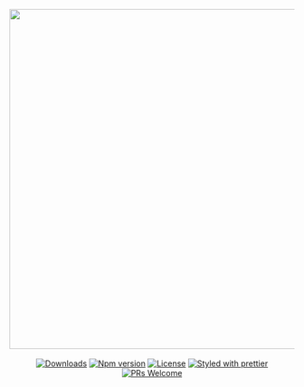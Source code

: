 <p align="center">
  <a href="#" target="_blank"><img src="https://repository-images.githubusercontent.com/215311972/d9a05700-fbbf-11e9-96c7-c9230f407f12" width="600"></a>
  <br/><br/>
  <a href="https://www.npmjs.com/package/@reactionable/cli" target="_blank"><img src="https://img.shields.io/npm/dt/@reactionable/cli" alt="Downloads"></a>
  <a href="https://www.npmjs.com/package/@reactionable/cli" target="_blank"><img src="https://img.shields.io/npm/v/@reactionable/cli.svg?style=flat" alt="Npm version"></a>
  <a href="https://github.com/reactionable/reactionable-cli/blob/master/LICENSE" target="_blank"><img src="https://img.shields.io/npm/l/@reactionable/cli" alt="License"></a>
  <a href="https://github.com/reactionable/reactionable" target="_blank"><img src="https://img.shields.io/badge/styled_with-prettier-ff69b4.svg" alt="Styled with prettier"></a>  
  <a href="https://github.com/reactionable/reactionable-cli/blob/master/CONTRIBUTING.md" target="_blank"><img src="https://img.shields.io/badge/PRs-welcome-brightgreen.svg" alt="PRs Welcome"></a>  
</p>